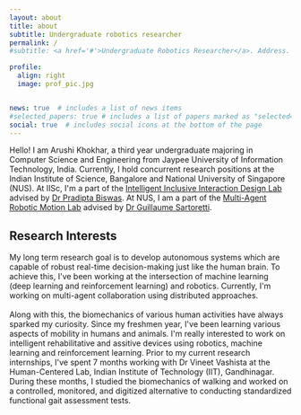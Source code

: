 ```yaml
---
layout: about
title: about
subtitle: Undergraduate robotics researcher
permalink: /
#subtitle: <a href='#'>Undergraduate Robotics Researcher</a>. Address. Contacts. Moto. Etc.

profile:
  align: right
  image: prof_pic.jpg


news: true  # includes a list of news items
#selected_papers: true # includes a list of papers marked as "selected={true}"
social: true  # includes social icons at the bottom of the page
---
```


Hello! I am Arushi Khokhar, a third year undergraduate majoring in Computer Science and Engineering from Jaypee University of Information Technology, India. Currently, I hold concurrent research positions at the Indian Institute of Science, Bangalore and National University of Singapore (NUS). At IISc, I'm a part of the [Intelligent Inclusive Interaction Design Lab](https://cambum.net/I3D.htm) advised by [Dr Pradipta Biswas](https://cambum.net/PB/about-me.php). At NUS, I am a part of the [Multi-Agent Robotic Motion Lab](https://marmotlab.org/) advised by [Dr Guillaume Sartoretti](https://marmotlab.org/bio.html).

## Research Interests
My long term research goal is to develop autonomous systems which are capable of robust real-time decision-making just like the human brain. To achieve this, I've been working at the intersection of machine learning (deep learning and reinforcement learning) and robotics. Currently, I'm working on multi-agent collaboration using distributed approaches. <BR> <BR>
Along with this, the biomechanics of various human activities have always sparked my curiosity. Since my freshmen year, I've been learning various aspects of mobility in humans and animals. I'm really interested to work on intelligent rehabilitative and assitive devices using robotics, machine learning and reinforcement learning.
Prior to my current research internships, I've spent 7 months working with Dr Vineet Vashista at the Human-Centered Lab, Indian Institute of Technology (IIT), Gandhinagar. During these months, I studied the biomechanics of walking and worked on a controlled, monitored, and digitized alternative to conducting standardized functional gait assessment tests.
